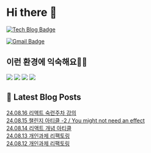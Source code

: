 # Hi there 👋

[![Tech Blog Badge](http://img.shields.io/badge/tistory-black?style=flat-square&logo=Tistory&link=https://codingpracticenote.tistory.com/)](https://codingpracticenote.tistory.com/)
	
[![Gmail Badge](https://img.shields.io/badge/Gmail-d14836?style=flat-square&logo=Gmail&logoColor=white&link=mailto:tkdrnr1215@gmail.com)](mailto:tkdrnr1215@gmail.com)

## 이런 환경에 익숙해요✍🏼

<img src="https://img.shields.io/badge/CSS3-1572B6?style=flat-square&logo=CSS3&logoColor=white"/> </t>
<img src="https://img.shields.io/badge/HTML5-E34F26?style=flat-square&logo=HTML5&logoColor=white"/> 
<img src="https://img.shields.io/badge/JavaScript-F7DF1E?style=flat-square&logo=JavaScript&logoColor=white"/>
<img src="https://img.shields.io/badge/TypeScript-3178C6?style=flat-square&logo=TypeScript&logoColor=white"/>

## 📕 Latest Blog Posts

<a href=https://codingpracticenote.tistory.com/297>24.08.16 리액트 숙련주차 강의</a></br><a href=https://codingpracticenote.tistory.com/296>24.08.15 챌린지 아티클 -2 / You might not need an effect</a></br><a href=https://codingpracticenote.tistory.com/295>24.08.14 리액트 개념 아티클</a></br><a href=https://codingpracticenote.tistory.com/294>24.08.13 개인과제 리팩토링</a></br><a href=https://codingpracticenote.tistory.com/293>24.08.12 개인과제 리팩토링</a></br>